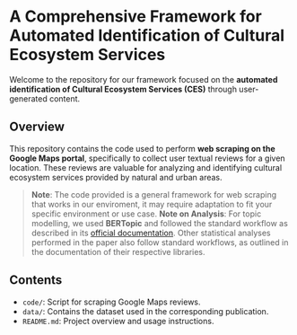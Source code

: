 # A Comprehensive Framework for Automated Identification of Cultural Ecosystem Services

Welcome to the repository for our framework focused on the **automated identification of Cultural Ecosystem Services (CES)** through user-generated content.

## Overview

This repository contains the code used to perform **web scraping on the Google Maps portal**, specifically to collect user textual reviews for a given location. These reviews are valuable for analyzing and identifying cultural ecosystem services provided by natural and urban areas.

> **Note**: The code provided is a general framework for web scraping that works in our enviroment, it may require adaptation to fit your specific environment or use case.
**Note on Analysis**: For topic modelling, we used **BERTopic** and followed the standard workflow as described in its [official documentation](https://maartengr.github.io/BERTopic/). Other statistical analyses performed in the paper also follow standard workflows, as outlined in the documentation of their respective libraries.

## Contents

- `code/`: Script for scraping Google Maps reviews.
- `data/`: Contains the dataset used in the corresponding publication.
- `README.md`: Project overview and usage instructions.

